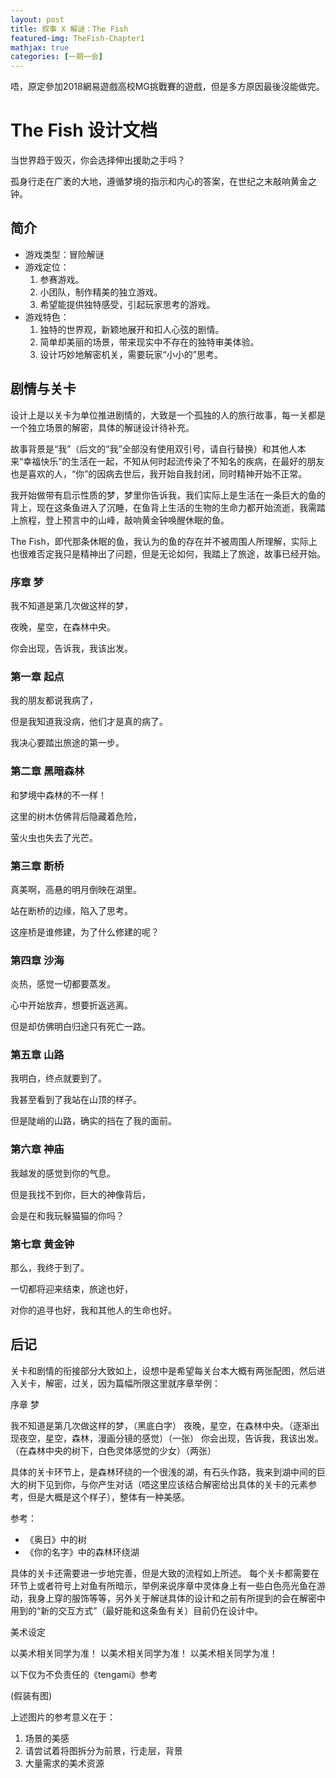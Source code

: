 ```yaml
---
layout: post
title: 叙事 X 解谜：The Fish
featured-img: TheFish-Chapter1
mathjax: true
categories: [一期一会]
---
```


唔，原定參加2018網易遊戲高校MG挑戰賽的遊戲，但是多方原因最後沒能做完。

<!--more-->

# The Fish 设计文档

当世界趋于毁灭，你会选择伸出援助之手吗？

孤身行走在广袤的大地，遵循梦境的指示和内心的答案，在世纪之末敲响黄金之钟。


## 简介

+ 游戏类型：冒险解谜
+ 游戏定位：
  1. 参赛游戏。
  2. 小团队，制作精美的独立游戏。
  3. 希望能提供独特感受，引起玩家思考的游戏。
+ 游戏特色：
  1. 独特的世界观，新颖地展开和扣人心弦的剧情。
  2. 简单却美丽的场景，带来现实中不存在的独特审美体验。
  3. 设计巧妙地解密机关，需要玩家“小小的”思考。


## 剧情与关卡

设计上是以关卡为单位推进剧情的，大致是一个孤独的人的旅行故事，每一关都是一个独立场景的解密，具体的解谜设计待补充。

故事背景是“我”（后文的“我”全部没有使用双引号，请自行替换）和其他人本来“幸福快乐”的生活在一起，不知从何时起流传染了不知名的疾病，在最好的朋友也是喜欢的人，“你”的因病去世后，我开始自我封闭，同时精神开始不正常。

我开始做带有启示性质的梦，梦里你告诉我，我们实际上是生活在一条巨大的鱼的背上，现在这条鱼进入了沉睡，在鱼背上生活的生物的生命力都开始流逝，我需踏上旅程，登上预言中的山峰，敲响黄金钟唤醒休眠的鱼。

The Fish，即代那条休眠的鱼，我认为的鱼的存在并不被周围人所理解，实际上也很难否定我只是精神出了问题，但是无论如何，我踏上了旅途，故事已经开始。


### 序章 梦


我不知道是第几次做这样的梦，

夜晚，星空，在森林中央。

你会出现，告诉我，我该出发。


### 第一章 起点


我的朋友都说我病了，

但是我知道我没病，他们才是真的病了。

我决心要踏出旅途的第一步。


### 第二章 黑暗森林


和梦境中森林的不一样！

这里的树木仿佛背后隐藏着危险，

萤火虫也失去了光芒。


### 第三章 断桥


真美啊，高悬的明月倒映在湖里。

站在断桥的边缘，陷入了思考。

这座桥是谁修建，为了什么修建的呢？


### 第四章 沙海


炎热，感觉一切都要蒸发。

心中开始放弃，想要折返逃离。

但是却仿佛明白归途只有死亡一路。


### 第五章 山路


我明白，终点就要到了。

我甚至看到了我站在山顶的样子。

但是陡峭的山路，确实的挡在了我的面前。


### 第六章 神庙


我越发的感觉到你的气息。

但是我找不到你，巨大的神像背后，

会是在和我玩躲猫猫的你吗？


### 第七章 黄金钟


那么，我终于到了。

一切都将迎来结束，旅途也好，

对你的追寻也好，我和其他人的生命也好。


## 后记


关卡和剧情的衔接部分大致如上，设想中是希望每关台本大概有两张配图，然后进入关卡，解密，过关，因为篇幅所限这里就序章举例：


序章 梦

我不知道是第几次做这样的梦，（黑底白字）
夜晚，星空，在森林中央。（逐渐出现夜空，星空，森林，漫画分镜的感觉）（一张）
你会出现，告诉我，我该出发。（在森林中央的树下，白色灵体感觉的少女）（两张）

具体的关卡环节上，是森林环绕的一个很浅的湖，有石头作路，我来到湖中间的巨大的树下见到你，与你产生对话（唔这里应该结合解密给出具体的关卡的元素参考，但是大概是这个样子），整体有一种美感。

参考：

+ 《奥日》中的树
+ 《你的名字》中的森林环绕湖


具体的关卡还需要进一步地完善，但是大致的流程如上所述。
每个关卡都需要在环节上或者符号上对鱼有所暗示，举例来说序章中灵体身上有一些白色亮光鱼在游动，我身上穿的服饰等等，另外关于解谜具体的设计和之前有所提到的会在解密中用到的“新的交互方式”（最好能和这条鱼有关）目前仍在设计中。

美术设定

以美术相关同学为准！
以美术相关同学为准！
以美术相关同学为准！


以下仅为不负责任的《tengami》参考

(假装有图)

上述图片的参考意义在于：

1. 场景的美感
2. 请尝试着将图拆分为前景，行走层，背景
3. 大量需求的美术资源

